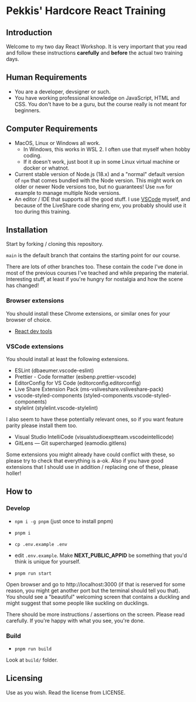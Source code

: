 # Pekkis' Hardcore React Training

## Introduction

Welcome to my two day React Workshop. It is very important
that you read and follow these instructions **carefully** and **before** the actual two training days.

## Human Requirements

- You are a developer, devsigner or such.
- You have working professional knowledge on JavaScript, HTML and CSS.
  You don't have to be a guru, but the course really is not meant for
  beginners.

## Computer Requirements

- MacOS, Linux or Windows all work.
  - In Windows, this works in WSL 2. I often use that myself when hobby coding.
  - If it doesn't work, just boot it up in some Linux virtual machine or docker or whatnot.
- Current stable version of Node.js (18.x) and a "normal" default version of `npm` that comes bundled with the Node version. This might work on older or newer Node versions too, but no guarantees! Use `nvm` for example to manage multiple Node versions.
- An editor / IDE that supports all the good stuff. I use [VSCode](https://code.visualstudio.com/) myself, and because of the LiveShare code sharing env, you probably should use it too during this training.

## Installation

Start by forking / cloning this repository.

`main` is the default branch that contains the starting point for
our course.

There are lots of other branches too. These contain the code I've done
in most of the previous courses I've teached and while preparing the material. Interesting stuff, at least if you're
hungry for nostalgia and how the scene has changed!

### Browser extensions

You should install these Chrome extensions, or similar ones for your browser of choice.

- [React dev tools](https://chrome.google.com/webstore/detail/react-developer-tools/fmkadmapgofadopljbjfkapdkoienihi)

### VSCode extensions

You should install at least the following extensions.

- ESLint (dbaeumer.vscode-eslint)
- Prettier - Code formatter (esbenp.prettier-vscode)
- EditorConfig for VS Code (editorconfig.editorconfig)
- Live Share Extension Pack (ms-vsliveshare.vsliveshare-pack)
- vscode-styled-components (styled-components.vscode-styled-components)
- stylelint (stylelint.vscode-stylelint)

I also seem to have these potentially relevant ones, so if you want feature
parity please install them too.

- Visual Studio IntelliCode (visualstudioexptteam.vscodeintellicode)
- GitLens — Git supercharged (eamodio.gitlens)

Some extensions you might already have could conflict with these, so please
try to check that everything is a-ok. Also if you have good extensions that
I should use in addition / replacing one of these, please holler!

## How to

### Develop

- `npm i -g pnpm` (just once to install pnpm)

- `pnpm i`
- `cp .env.example .env`
- edit `.env.example`. Make **NEXT_PUBLIC_APPID** be something that you'd think is unique for yourself.
- `pnpm run start`

Open browser and go to http://localhost:3000 (if that is reserved for some reason, you might get another port but the terminal should tell you that).
You should see a "beautiful" welcoming screen that contains a duckling and might suggest that some people like suckling on ducklings.

There should be more instructions / assertions on the screen. Please read carefully. If you're happy with what you see, you're done.

### Build

- `pnpm run build`

Look at `build/` folder.

## Licensing

Use as you wish. Read the license from LICENSE.
